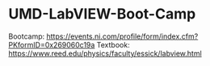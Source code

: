 # UMD-LabVIEW-Boot-Camp 
Bootcamp: https://events.ni.com/profile/form/index.cfm?PKformID=0x269060c19a
Textbook: https://www.reed.edu/physics/faculty/essick/labview.html
